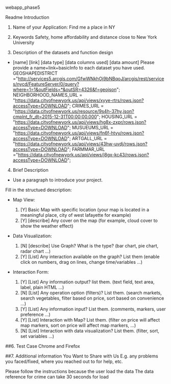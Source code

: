  webapp_phase5

Readme Introduction

 1. Name of your Application: Find me a place in NY

 2. Keywords
Safety, home affordability and distance close to New York University

3. Description of the datasets and function design
 * [name] [link] [data type] [data columns used] [data amount] Please provide a name+link+basicInfo to each dataset you have used.
  GEOSHAPEDISTRICT ="http://services5.arcgis.com/GfwWNkhOj9bNBqoJ/arcgis/rest/services/nycd/FeatureServer/0/query?where=1=1&outFields=*&outSR=4326&f=geojson";
 NEIGHBORHOOD_NAMES_URL = "https://data.cityofnewyork.us/api/views/xyye-rtrs/rows.json?accessType=DOWNLOAD";
 CRIMES_URL = "https://data.cityofnewyork.us/resource/9s4h-37hy.json?cmplnt_fr_dt=2015-12-31T00:00:00.000";
HOUSING_URL = "https://data.cityofnewyork.us/api/views/hg8x-zxpr/rows.json?accessType=DOWNLOAD";
 MUSUEUMS_URL = "https://data.cityofnewyork.us/api/views/fn6f-htvy/rows.json?accessType=DOWNLOAD";
 ARTGALL_URL = "https://data.cityofnewyork.us/api/views/43hw-uvdj/rows.json?accessType=DOWNLOAD";
 FARMMAR_URL ="https://data.cityofnewyork.us/api/views/j8gx-kc43/rows.json?accessType=DOWNLOAD";


4. Brief Description

 * Use a paragraph to introduce your project.

 Fill in the structued description:
 * Map View:
	1. [Y] Basic Map with specific location (your map is located in a meaningful place, city of west lafayette for example)
	1. [Y] [describe] Any cover on the map (for example, cloud cover to show the weather effect)

 * Data Visualization:
	1. [N] [describe] Use Graph? What is the type? (bar chart, pie chart, radar chart ...)
	2. [Y] [List] Any interaction available on the graph? List them (enable click on numbers, drag on lines, change time/variables ...)
	
 * Interaction Form:
	1. [Y] [List] Any information output? list them. (text field, text area, label, plain HTML ...)
	2. [N] [List] Any operation option (filters)? List them. (search markets, search vegetables, filter based on price, sort based on convenience ...)
	3. [Y] [List] Any information input? List them. (comments, markers, user preference ...)
	4. [Y] [List] Interaction with Map? List them. (filter on price will affect map markers, sort on price will affect map markers, ...)
	5. [N] [List] Interaction with data visualization? List them. (filter, sort, set variables ...)

##6. Test Case
 Chrome and Firefox

##7. Additional information You Want to Share with Us
E.g. any problems you faced/fixed, where you reached out to for help, etc.

Please follow the instructions because the user load the data 
The data reference for crime can take 30 seconds for load
